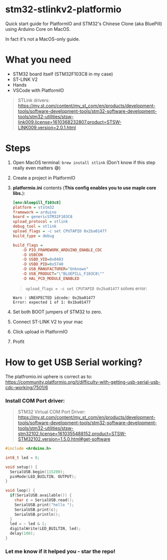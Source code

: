 # stm32-stlinkv2-platformio
Quick start guide for PlatformIO and STM32's Chinese Clone (aka BluePill) using Arduino Core on MacOS.

In fact it's not a MacOS-only guide.

# What you need
* STM32 board itself (STM32F103C8 in my case)
* ST-LINK V2
* Hands
* VSCode with PlatformIO

> STLink drivers: https://my.st.com/content/my_st_com/en/products/development-tools/software-development-tools/stm32-software-development-tools/stm32-utilities/stsw-link009.license=1610368232807.product=STSW-LINK009.version=2.0.1.html

# Steps
1. Open MacOS terminal: `brew install stlink` (Don't know if this step really even matters 😅)
1. Create a project in PlatformIO
1. **platformio.ini** contents (**This config enables you to use maple core libs.**):
    ```cfg
    [env:bluepill_f103c8]
    platform = ststm32
    framework = arduino
    board = genericSTM32F103C8
    upload_protocol = stlink
    debug_tool = stlink
    upload_flags = -c set CPUTAPID 0x2ba01477
    build_type = debug

    build_flags = 
        -D PIO_FRAMEWORK_ARDUINO_ENABLE_CDC
        -D USBCON
        -D USBD_VID=0x0483
        -D USBD_PID=0x5740
        -D USB_MANUFACTURER="Unknown"
        -D USB_PRODUCT="\"BLUEPILL_F103C8\""
        -D HAL_PCD_MODULE_ENABLED
    ```
    
    > `upload_flags = -c set CPUTAPID 0x2ba01477` solves error:
    ```
    Warn : UNEXPECTED idcode: 0x2ba01477
    Error: expected 1 of 1: 0x1ba01477
    ```
1. Set both BOOT jumpers of STM32 to zero.
1. Connect ST-LINK V2 to your mac
1. Click upload in PlatformIO
1. Profit

# How to get USB Serial working?

The platfromio.ini uphere is correct as to:
https://community.platformio.org/t/difficulty-with-getting-usb-serial-usb-cdc-working/7501/6

### Install COM Port driver:
> STM32 Virtual COM Port Driver: https://my.st.com/content/my_st_com/en/products/development-tools/software-development-tools/stm32-software-development-tools/stm32-utilities/stsw-stm32102.license=1610355488152.product=STSW-STM32102.version=1.5.0.html#get-software

```C++
#include <Arduino.h>

int8_t led = 0;

void setup() {
  SerialUSB.begin(115200);
  pinMode(LED_BUILTIN, OUTPUT);
}

void loop() {
  if(SerialUSB.available()) {
    char c = SerialUSB.read();
    SerialUSB.print("hello ");
    SerialUSB.print(c);
    SerialUSB.println();
  }
  led = ~ led & 1;
  digitalWrite(LED_BUILTIN, led);
  delay(100);
}
```

### Let me know if it helped you - star the repo!
